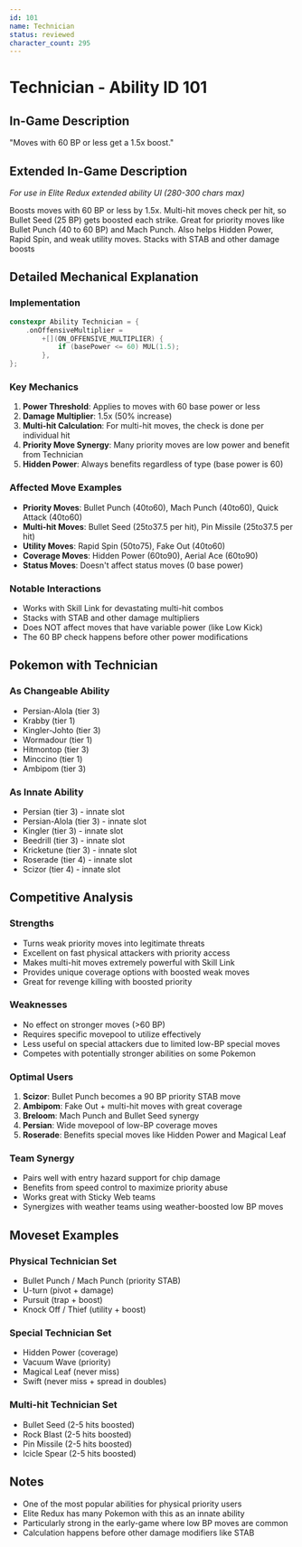 ```yaml
---
id: 101
name: Technician
status: reviewed
character_count: 295
---
```


# Technician - Ability ID 101

## In-Game Description
"Moves with 60 BP or less get a 1.5x boost."

## Extended In-Game Description
*For use in Elite Redux extended ability UI (280-300 chars max)*

Boosts moves with 60 BP or less by 1.5x. Multi-hit moves check per hit, so Bullet Seed (25 BP) gets boosted each strike. Great for priority moves like Bullet Punch (40 to 60 BP) and Mach Punch. Also helps Hidden Power, Rapid Spin, and weak utility moves. Stacks with STAB and other damage boosts

## Detailed Mechanical Explanation

### Implementation
```cpp
constexpr Ability Technician = {
    .onOffensiveMultiplier =
        +[](ON_OFFENSIVE_MULTIPLIER) {
            if (basePower <= 60) MUL(1.5);
        },
};
```

### Key Mechanics
1. **Power Threshold**: Applies to moves with 60 base power or less
2. **Damage Multiplier**: 1.5x (50% increase)
3. **Multi-hit Calculation**: For multi-hit moves, the check is done per individual hit
4. **Priority Move Synergy**: Many priority moves are low power and benefit from Technician
5. **Hidden Power**: Always benefits regardless of type (base power is 60)

### Affected Move Examples
- **Priority Moves**: Bullet Punch (40to60), Mach Punch (40to60), Quick Attack (40to60)
- **Multi-hit Moves**: Bullet Seed (25to37.5 per hit), Pin Missile (25to37.5 per hit)
- **Utility Moves**: Rapid Spin (50to75), Fake Out (40to60)
- **Coverage Moves**: Hidden Power (60to90), Aerial Ace (60to90)
- **Status Moves**: Doesn't affect status moves (0 base power)

### Notable Interactions
- Works with Skill Link for devastating multi-hit combos
- Stacks with STAB and other damage multipliers
- Does NOT affect moves that have variable power (like Low Kick)
- The 60 BP check happens before other power modifications

## Pokemon with Technician

### As Changeable Ability
- Persian-Alola (tier 3)
- Krabby (tier 1)
- Kingler-Johto (tier 3)
- Wormadour (tier 1)
- Hitmontop (tier 3)
- Minccino (tier 1)
- Ambipom (tier 3)

### As Innate Ability
- Persian (tier 3) - innate slot
- Persian-Alola (tier 3) - innate slot
- Kingler (tier 3) - innate slot
- Beedrill (tier 3) - innate slot
- Kricketune (tier 3) - innate slot
- Roserade (tier 4) - innate slot
- Scizor (tier 4) - innate slot

## Competitive Analysis

### Strengths
- Turns weak priority moves into legitimate threats
- Excellent on fast physical attackers with priority access
- Makes multi-hit moves extremely powerful with Skill Link
- Provides unique coverage options with boosted weak moves
- Great for revenge killing with boosted priority

### Weaknesses
- No effect on stronger moves (>60 BP)
- Requires specific movepool to utilize effectively
- Less useful on special attackers due to limited low-BP special moves
- Competes with potentially stronger abilities on some Pokemon

### Optimal Users
1. **Scizor**: Bullet Punch becomes a 90 BP priority STAB move
2. **Ambipom**: Fake Out + multi-hit moves with great coverage
3. **Breloom**: Mach Punch and Bullet Seed synergy
4. **Persian**: Wide movepool of low-BP coverage moves
5. **Roserade**: Benefits special moves like Hidden Power and Magical Leaf

### Team Synergy
- Pairs well with entry hazard support for chip damage
- Benefits from speed control to maximize priority abuse
- Works great with Sticky Web teams
- Synergizes with weather teams using weather-boosted low BP moves

## Moveset Examples

### Physical Technician Set
- Bullet Punch / Mach Punch (priority STAB)
- U-turn (pivot + damage)
- Pursuit (trap + boost)
- Knock Off / Thief (utility + boost)

### Special Technician Set
- Hidden Power (coverage)
- Vacuum Wave (priority)
- Magical Leaf (never miss)
- Swift (never miss + spread in doubles)

### Multi-hit Technician Set
- Bullet Seed (2-5 hits boosted)
- Rock Blast (2-5 hits boosted)
- Pin Missile (2-5 hits boosted)
- Icicle Spear (2-5 hits boosted)

## Notes
- One of the most popular abilities for physical priority users
- Elite Redux has many Pokemon with this as an innate ability
- Particularly strong in the early-game where low BP moves are common
- Calculation happens before other damage modifiers like STAB
